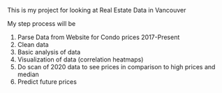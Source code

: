 This is my project for looking at Real Estate Data in Vancouver

My step process will be 
1. Parse Data from Website for Condo prices 2017-Present
2. Clean data 
3. Basic analysis of data
4. Visualization of data (correlation heatmaps)
5. Do scan of 2020 data to see prices in comparison to high prices and median
6. Predict future prices